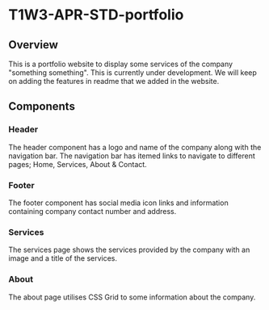 # T1W3-APR-STD-portfolio

## Overview
This is a portfolio website to display some services of the company "something something". This is currently under development. We will keep on adding the features in readme that we added in the website.

## Components

### Header
The header component has a logo and name of the company along with the navigation bar. The navigation bar has itemed links to navigate to different pages; Home, Services, About & Contact.

### Footer
The footer component has social media icon links and information containing company contact number and address.

### Services
The services page shows the services provided by the company with an image and a title of the services.

### About
The about page utilises CSS Grid to some information about the company.
